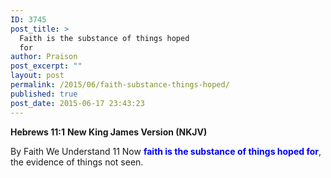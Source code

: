```yaml
---
ID: 3745
post_title: >
  Faith is the substance of things hoped
  for
author: Praison
post_excerpt: ""
layout: post
permalink: /2015/06/faith-substance-things-hoped/
published: true
post_date: 2015-06-17 23:43:23
---
```

<strong>Hebrews 11:1</strong>
<strong> New King James Version (NKJV)</strong>

By Faith We Understand
11 Now <span style="color: #0000ff;"><strong>faith is the substance of things hoped for</strong></span>, the evidence of things not seen.